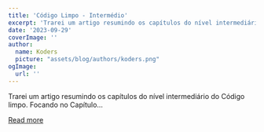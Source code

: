 ```yaml
---
title: 'Código Limpo - Intermédio'
excerpt: 'Trarei um artigo resumindo os capítulos do nível intermediário do Código limpo. Focando no Capítulo...'
date: '2023-09-29'
coverImage: ''
author:
  name: Koders
  picture: "assets/blog/authors/koders.png"
ogImage:
  url: ''
---
```


Trarei um artigo resumindo os capítulos do nível intermediário do Código limpo. Focando no Capítulo...

[Read more](https://dev.to/loremimpsu/codigo-limpo-intermedio-44gp)
